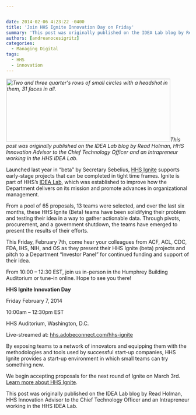 ```yaml
---


date: 2014-02-06 4:23:22 -0400
title: 'Join HHS Ignite Innovation Day on Friday'
summary: 'This post was originally published on the IDEA Lab blog by Read Holman, HHS&nbsp;Innovation Advisor to the Chief Technology Officer and an Intrapreneur working in the HHS IDEA Lab. Launched last year in &ldquo;beta&rdquo; by Secretary Sebelius,&nbsp;HHS Ignite&nbsp;supports early-stage projects that can be completed in tight time frames. Ignite is part of HHS&rsquo;s&nbsp;IDEA Lab, which'
authors: [andreanocesigritz]
categories:
  - Managing Digital
tags:
  - HHS
  - innovation
---
```


_[<img class="alignright  wp-image-127002" alt="Two and three quarter's rows of small circles with a headshot in them, 31 faces in all." src="https://s3.amazonaws.com/sitesusa/wp-content/uploads/sites/212/2014/02/HHS-IDEA-Lab-people.png" width="450" height="172" />](https://s3.amazonaws.com/sitesusa/wp-content/uploads/sites/212/2014/02/HHS-IDEA-Lab-people.png)This post was originally published on the IDEA Lab blog by Read Holman, HHS Innovation Advisor to the Chief Technology Officer and an Intrapreneur working in the HHS IDEA Lab._

Launched last year in “beta” by Secretary Sebelius, <a href="http://www.hhs.gov/idealab/pathways/hhs-ignite/" target="_blank">HHS Ignite</a> supports early-stage projects that can be completed in tight time frames. Ignite is part of HHS’s <a href="http://www.hhs.gov/idealab/" target="_blank">IDEA Lab</a>, which was established to improve how the Department delivers on its mission and promote advances in organizational management.

From a pool of 65 proposals, 13 teams were selected, and over the last six months, these HHS Ignite (Beta) teams have been solidifying their problem and testing their idea in a way to gather actionable data. Through pivots, procurement, and a government shutdown, the teams have emerged to present the results of their efforts.

This Friday, February 7th, come hear your colleagues from ACF, ACL, CDC, FDA, IHS, NIH, and OS as they present their HHS Ignite (beta) projects and pitch to a Department “Investor Panel” for continued funding and support of their idea.

From 10:00 – 12:30 EST, join us in-person in the Humphrey Building Auditorium or tune-in online. Hope to see you there!

**HHS Ignite Innovation Day**
  
Friday February 7, 2014
  
10:00am – 12:30pm EST
  
HHS Auditorium, Washington, D.C.
  
Live-streamed at: <a href="https://hhs.adobeconnect.com/_a1020204752/hhs-ignite" target="_blank">hhs.adobeconnect.com/hhs-ignite</a>

By exposing teams to a network of innovators and equipping them with the methodologies and tools used by successful start-up companies, HHS Ignite provides a start-up environment in which small teams can try something new.

We begin accepting proposals for the next round of Ignite on March 3rd. <a href="http://www.hhs.gov/idealab/pathways/hhs-ignite/" target="_blank">Learn more about HHS Ignite</a>.

This post was originally published on the IDEA Lab blog by Read Holman, HHS Innovation Advisor to the Chief Technology Officer and an Intrapreneur working in the HHS IDEA Lab.

&nbsp;

<div>
</div>